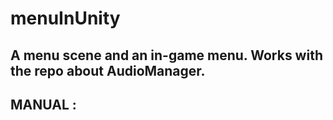 # menuInUnity
 A menu scene and an in-game menu. Works with the repo about AudioManager.
 -----------------
 MANUAL :
 -----------------
